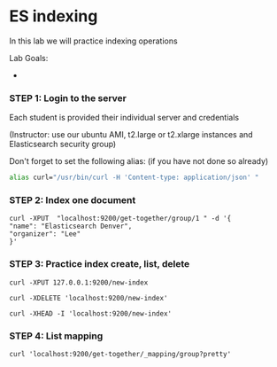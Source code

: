 # ES indexing

In this lab we will practice indexing operations


Lab Goals:

*

### STEP 1: Login to the server

Each student is provided their individual server and credentials

(Instructor: use our ubuntu AMI, t2.large or t2.xlarge instances and Elasticsearch security group)


Don't forget to set the following alias: (if you have not done so already)

```bash
alias curl="/usr/bin/curl -H 'Content-type: application/json' "
```

### STEP 2: Index one document

    curl -XPUT  "localhost:9200/get-together/group/1 " -d '{
    "name": "Elasticsearch Denver",
    "organizer": "Lee"
    }'

### STEP 3: Practice index create, list, delete

    curl -XPUT 127.0.0.1:9200/new-index

    curl -XDELETE 'localhost:9200/new-index'

    curl -XHEAD -I 'localhost:9200/new-index'


### STEP 4: List mapping

    curl 'localhost:9200/get-together/_mapping/group?pretty'
